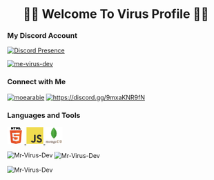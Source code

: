 <h1 align="center">👋🏻 Welcome To Virus Profile 👋🏻</h1>

<h3 align="left">My Discord Account</h3>

[![Discord Presence](https://lanyard.cnrad.dev/api/930059593835487303)](https://discord.com/users/930059593835487303)

<p align="left"> <a href="https://github.com/ryo-ma/github-profile-trophy"><img src="https://github-profile-trophy.vercel.app/?username=mr-virus-dev" alt="me-virus-dev" /></a> </p>

<h3 align="left">Connect with Me</h3>
<p align="left">
<a href="https://instagram.com/mr_virus_dev" target="blank"><img align="center" src="https://raw.githubusercontent.com/rahuldkjain/github-profile-readme-generator/master/src/images/icons/Social/instagram.svg" alt="moearabie" height="30" width="40" /></a>
<a href="https://discord.gg/rHZCscNxaW" target="blank"><img align="center" src="https://raw.githubusercontent.com/rahuldkjain/github-profile-readme-generator/master/src/images/icons/Social/discord.svg" alt="https://discord.gg/9mxaKNR9fN" height="30" width="40" /></a>
</p>

<h3 align="left">Languages and Tools</h3>
<p align="left"> <a href="https://www.w3.org/html/" target="_blank" rel="noreferrer"> <img src="https://raw.githubusercontent.com/devicons/devicon/master/icons/html5/html5-original-wordmark.svg" alt="html5" width="40" height="40"/> </a> <a href="https://developer.mozilla.org/en-US/docs/Web/JavaScript" target="_blank" rel="noreferrer"> <img src="https://raw.githubusercontent.com/devicons/devicon/master/icons/javascript/javascript-original.svg" alt="javascript" width="40" height="40"/> </a>  <a href="https://www.mongodb.com/" target="_blank" rel="noreferrer"> <img src="https://raw.githubusercontent.com/devicons/devicon/master/icons/mongodb/mongodb-original-wordmark.svg" alt="mongodb" width="40" height="40"/> </a> 

<p><img align="left" src="https://github-readme-stats.vercel.app/api/top-langs?username=arbawistudio&show_icons=true&locale=en&layout=compact" alt="Mr-Virus-Dev" /></p>

<p>&nbsp;<img align="center" src="https://github-readme-stats.vercel.app/api?username=Mr-Virus-Dev&show_icons=true&locale=en" alt="Mr-Virus-Dev" /></p>

<p><img align="center" src="https://github-readme-streak-stats.herokuapp.com/?user=Mr-Virus-Dev&" alt="Mr-Virus-Dev" /></p>
